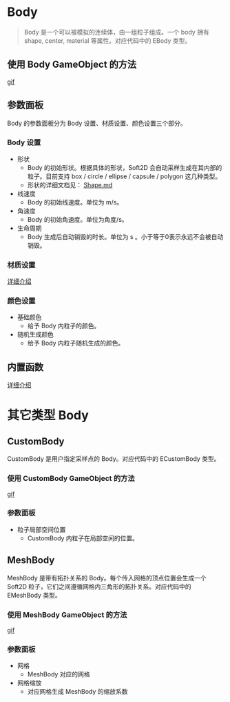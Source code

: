 # Body

> Body 是一个可以被模拟的连续体，由一组粒子组成。一个 body 拥有 shape, center, material 等属性。对应代码中的 EBody 类型。

## 使用 Body GameObject 的方法

[gif](../../GIFs/Body.gif)

## 参数面板

Body 的参数面板分为 Body 设置、材质设置、颜色设置三个部分。

### Body 设置

- 形状
  - Body 的初始形状。根据具体的形状，Soft2D 会自动采样生成在其内部的粒子。目前支持 box / circle / ellipse / capsule / polygon 这几种类型。
  - 形状的详细文档见： [Shape.md](../Concepts/Shape.md)
- 线速度
  - Body 的初始线速度。单位为 m/s。
- 角速度
  - Body 的初始角速度。单位为角度/s。
- 生命周期
  - Body 生成后自动销毁的时长。单位为 s 。小于等于0表示永远不会被自动销毁。

### 材质设置

[详细介绍](../Concepts/Material.md)

### 颜色设置

- 基础颜色
  - 给予 Body 内粒子的颜色。
- 随机生成颜色
  - 给予 Body 内粒子随机生成的颜色。

## 内置函数

[详细介绍]()

# 其它类型 Body

## CustomBody

CustomBody 是用户指定采样点的 Body。对应代码中的 ECustomBody 类型。

### 使用 CustomBody GameObject 的方法

[gif](../../GIFs/CustomBody.gif)

### 参数面板

- 粒子局部空间位置
  - CustomBody 内粒子在局部空间的位置。

## MeshBody

MeshBody 是带有拓扑关系的 Body。每个传入网格的顶点位置会生成一个 Soft2D 粒子，它们之间遵循网格内三角形的拓扑关系。对应代码中的 EMeshBody 类型。

### 使用 MeshBody GameObject 的方法

[gif](../../GIFs/MeshBody.gif)

### 参数面板

- 网格
  - MeshBody 对应的网格
- 网格缩放
  - 对应网格生成 MeshBody 的缩放系数